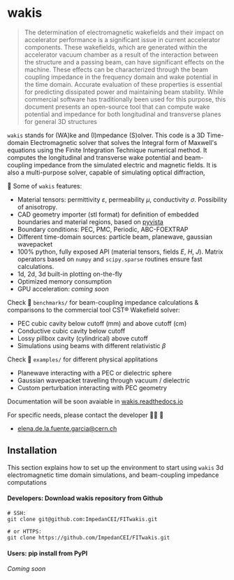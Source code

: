 # wakis

> The determination of electromagnetic wakefields and their impact on accelerator performance is a significant issue in current accelerator components. These wakefields, which are generated within the accelerator vacuum chamber as a result of the interaction between the structure and a passing beam, can have significant effects on the machine. These effects can be characterized through the beam coupling impedance in the frequency domain and wake potential in the time domain. Accurate evaluation of these properties is essential for predicting dissipated power and maintaining beam stability. While commercial software has traditionally been used for this purpose, this document presents an open-source tool that can compute wake potential and impedance for both longitudinal and transverse planes for general 3D structures

`wakis` stands for (WA)ke and (I)mpedance (S)olver. This code is a 3D Time-domain Electromagnetic solver that solves the Integral form of Maxwell's equations using the Finite Integration Technique numerical method. It computes the longitudinal and transverse wake potential and beam-coupling impedance from the simulated electric and magnetic fields. It is also a multi-purpose solver, capable of simulating  optical diffraction, 

:rocket: Some of `wakis` features:
* Material tensors: permittivity $\varepsilon$, permeability $\mu$, conductivity $\sigma$. Possibility of anisotropy.
* CAD geometry importer (stl format) for definition of embedded boundaries and material regions, based on [pyvista](https://github.com/pyvista/pyvista) 
* Boundary conditions: PEC, PMC, Periodic, ABC-FOEXTRAP
* Different time-domain sources: particle beam, planewave, gaussian wavepacket
* 100% python, fully exposed API (material tensors, fields $E$, $H$, $J$). Matrix operators based on `numpy` and `scipy.sparse` routines ensure fast calculations.
* 1d, 2d, 3d built-in plotting on-the-fly
* Optimized memory consumption
* GPU acceleration: _coming soon_

Check :file_folder: `benchmarks/` for beam-coupling impedance calculations & comparisons to the commercial tool CST® Wakefield solver:
* PEC cubic cavity below cutoff (mm) and above cutoff (cm)
* Conductive cubic cavity below cutoff
* Lossy pillbox cavity (cylindrical) above cutoff
* Simulations using beams with different relativistic $\beta$

Check :file_folder: `examples/` for different physical applitations
* Planewave interacting with a PEC or dielectric sphere
* Gaussian wavepacket travelling through vacuum / dielectric
* Custom perturbation interacting with PEC geometry

Documentation will be soon avaiable in [wakis.readthedocs.io]()

For specific needs, please contact the developer :woman_technologist: :wave:
* elena.de.la.fuente.garcia@cern.ch

## Installation
This section explains how to set up the environment to start using `wakis` 3d electromagnetic time domain simulations, and beam-coupling impedance computations

#### Developers: Download wakis repository from Github
```
# SSH:
git clone git@github.com:ImpedanCEI/FITwakis.git

# or HTTPS:
git clone https://github.com/ImpedanCEI/FITwakis.git
```

#### Users: pip install from PyPI

_Coming soon_


